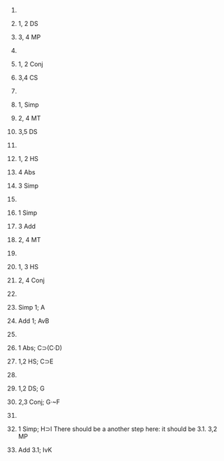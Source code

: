 1.
  4. 1, 2 DS
  5. 3, 4 MP
2. 
  4. 1, 2 Conj
  5. 3,4 CS
3.
  4. 1, Simp
  5. 2, 4 MT
  6. 3,5 DS
4. 
  4. 1, 2 HS
  5. 4 Abs
  6. 3 Simp
5. 
  3. 1 Simp
  4. 3 Add 
  5. 2, 4 MT
6.
  4. 1, 3 HS
  5. 2, 4 Conj

7. 
  2. Simp 1; A
  3. Add 1; AvB
8. 
  3. 1 Abs; C⊃(C·D)
  4. 1,2 HS; C⊃E
9. 
  3. 1,2 DS; G 
  4. 2,3 Conj; G·~F
10. 
  3. 1 Simp; H⊃I
There should be a another step here: it should be 3.1. 3,2 MP
  4. Add 3.1; IvK
